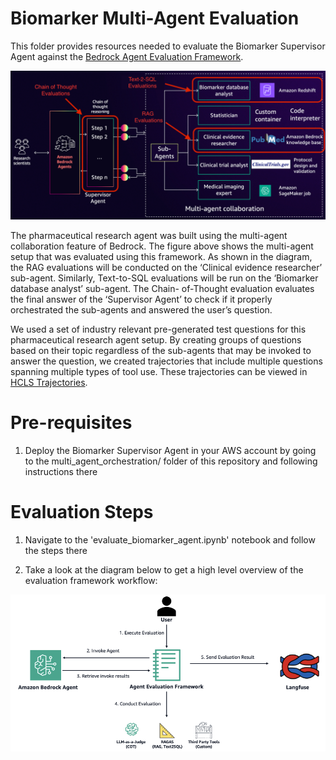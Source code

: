 # Biomarker Multi-Agent Evaluation

This folder provides resources needed to evaluate the Biomarker Supervisor Agent against the [Bedrock Agent Evaluation Framework](https://github.com/aws-samples/amazon-bedrock-agent-evaluation-framework/tree/main). 

![HCLS Agent Evaluation](img/hcls_evaluation.png)

The pharmaceutical research agent was built using the multi-agent collaboration feature of Bedrock. The figure above shows the multi-agent setup that was evaluated using this framework. As shown in the diagram, the RAG evaluations will be conducted on the ‘Clinical evidence researcher’ sub-agent. Similarly, Text-to-SQL evaluations will be run on the ‘Biomarker database analyst’ sub-agent. The Chain- of-Thought evaluation evaluates the final answer of the ‘Supervisor Agent’ to check if it properly orchestrated the sub-agents and answered the user’s question. 

We used a set of industry relevant pre-generated test questions for this pharmaceutical research agent setup. By creating groups of questions based on their topic regardless of the sub-agents that may be invoked to answer the question, we created trajectories that include multiple questions spanning multiple types of tool use. These trajectories can be viewed in [HCLS Trajectories](hcls_trajectories.json).

# Pre-requisites

1. Deploy the Biomarker Supervisor Agent in your AWS account by going to the multi_agent_orchestration/ folder of this repository and following instructions there

# Evaluation Steps

1. Navigate to the 'evaluate_biomarker_agent.ipynb' notebook and follow the steps there

2. Take a look at the diagram below to get a high level overview of the evaluation framework workflow:

![Evaluation Workflow](img/evaluation_workflow.png)
